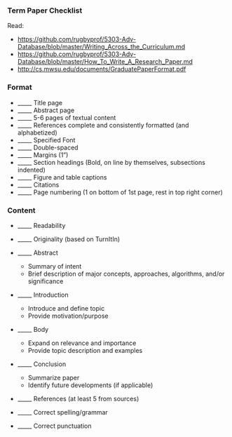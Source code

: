 ### Term Paper Checklist						

Read: 
- https://github.com/rugbyprof/5303-Adv-Database/blob/master/Writing_Across_the_Curriculum.md
- https://github.com/rugbyprof/5303-Adv-Database/blob/master/How_To_Write_A_Research_Paper.md
- http://cs.mwsu.edu/documents/GraduatePaperFormat.pdf

### Format 
 
- _____ Title page
- _____ Abstract page
- _____ 5-6 pages of textual content
- _____ References complete and consistently formatted (and alphabetized)
- _____ Specified Font 
- _____ Double-spaced
- _____ Margins (1”)
- _____ Section headings (Bold, on line by themselves, subsections indented)
- _____ Figure and table captions
- _____ Citations
- _____ Page numbering (1 on bottom of 1st page, rest in top right corner)
 

### Content 

- _____ Readability 

- _____ Originality (based on TurnItIn)

- _____ Abstract
    - Summary of intent
    - Brief description of major concepts, approaches, algorithms, and/or significance
- _____ Introduction
    - Introduce and define topic
    - Provide motivation/purpose
- _____ Body
    - Expand on relevance and importance
    - Provide topic description and examples
- _____ Conclusion
    - Summarize paper 
    - Identify future developments (if applicable)
- _____ References (at least 5 from sources)
- _____ Correct spelling/grammar
- _____ Correct punctuation 
